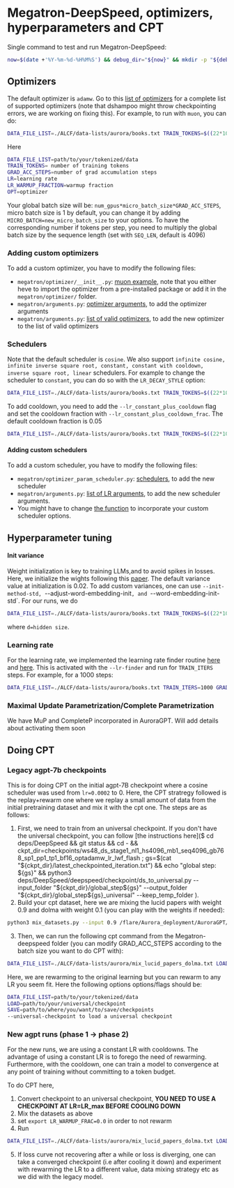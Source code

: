 # Megatron-DeepSpeed, optimizers, hyperparameters and CPT

Single command to test and run Megatron-DeepSpeed:

```bash
now=$(date +'%Y-%m-%d-%H%M%S') && debug_dir="${now}" && mkdir -p "${debug_dir}"&& cd "${debug_dir}"&& git clone https://github.com/argonne-lcf/Megatron-DeepSpeed && cd Megatron-DeepSpeed && source <(curl -L https://bit.ly/ezpz-utils) && ezpz_setup_env && python3 -m pip install --require-virtualenv "git+https://github.com/saforem2/ezpz" "numpy<2" deepspeed tensorboard && ezpz-test && DATA_FILE_LIST=ALCF/data-lists/aurora/books.txt bash train_alcf.sh
```
## Optimizers
The default optimizer is `adamw`. Go to this [list of optimizers](https://github.com/argonne-lcf/Megatron-DeepSpeed/blob/994f2a129d465cc50e6c35af075eb3292874effe/megatron/arguments.py#L1485) for a complete list of supported optimizers (note that dshampoo might throw checkpointing errors, we are working on fixing this). For example, to run with `muon`, you can do:
```bash
DATA_FILE_LIST=./ALCF/data-lists/aurora/books.txt TRAIN_TOKENS=$((22*10**9)) GRAD_ACC_STEPS=16 LR=0.0002 LR_WARMUP_FRACTION=0.01 OPT=muon bash train_alcf.sh
```
Here
```bash
DATA_FILE_LIST=path/to/your/tokenized/data
TRAIN_TOKENS= number of training tokens
GRAD_ACC_STEPS=number of grad accumulation steps
LR=learning rate
LR_WARMUP_FRACTION=warmup fraction
OPT=optimizer
```
Your global batch size will be: `num_gpus*micro_batch_size*GRAD_ACC_STEPS`, micro batch size is 1 by default, you can change it by adding `MICRO_BATCH=new_micro_batch_size` to your options. To have the corresponding number if tokens per step, you need to multiply the global batch size by the sequence length (set with `SEQ_LEN`, default is 4096)

### Adding custom optimizers
To add a custom optimizer, you have to modify the following files:
- `megatron/optimizer/__init__.py`: [muon example](https://github.com/argonne-lcf/Megatron-DeepSpeed/blob/994f2a129d465cc50e6c35af075eb3292874effe/megatron/optimizer/__init__.py#L434), note that you either heve to import the optimizer from a pre-installed package or add it in the `megatron/optimizer/` folder.
- `megatron/arguments.py`: [optimizer arguments](https://github.com/argonne-lcf/Megatron-DeepSpeed/blob/994f2a129d465cc50e6c35af075eb3292874effe/megatron/arguments.py#L1070), to add the optimizer arguments
- `megatron/arguments.py`: [list of valid optimizers](https://github.com/argonne-lcf/Megatron-DeepSpeed/blob/994f2a129d465cc50e6c35af075eb3292874effe/megatron/arguments.py#L1485), to add the new optimizer to the list of valid optimizers

### Schedulers
Note that the default scheduler is `cosine`. We also support `infinite cosine, infinite inverse square root, constant, constant with cooldown, inverse square root, linear` schedulers. For example to change the scheduler to `constant`, you can do so with the `LR_DECAY_STYLE` option:
```bash
DATA_FILE_LIST=./ALCF/data-lists/aurora/books.txt TRAIN_TOKENS=$((22*10**9)) GRAD_ACC_STEPS=16 LR_DECAY_STYLE=constant LR=0.0002 LR_WARMUP_FRACTION=0.01 OPT=muon bash train_alcf.sh
```
To add cooldown, you need to add the `--lr_constant_plus_cooldown` flag and set the cooldown fraction with `--lr_constant_plus_cooldown_frac`. The default cooldown fraction is 0.05
```bash
DATA_FILE_LIST=./ALCF/data-lists/aurora/books.txt TRAIN_TOKENS=$((22*10**9)) GRAD_ACC_STEPS=16 LR_DECAY_STYLE=constant LR=0.0002 LR_WARMUP_FRACTION=0.01 OPT=muon bash train_alcf.sh --lr_constant_plus_cooldown --lr_constant_plus_cooldown_frac 0.01
```
#### Adding custom schedulers
To add a custom scheduler, you have to modify the following files:
- `megatron/optimizer_param_scheduler.py`: [schedulers](megatron/optimizer_param_scheduler.py), to add the new scheduler
- `megatron/arguments.py`: [list of LR arguments](https://github.com/argonne-lcf/Megatron-DeepSpeed/blob/994f2a129d465cc50e6c35af075eb3292874effe/megatron/arguments.py#L1671), to add the new scheduler arguments.
- You might have to change [the function](https://github.com/argonne-lcf/Megatron-DeepSpeed/blob/994f2a129d465cc50e6c35af075eb3292874effe/megatron/training.py#L559) to incorporate your custom scheduler options.

## Hyperparameter tuning
#### Init variance
Weight initialization is key to training LLMs,and to avoid spikes in losses. Here, we initialize the wights following this [paper](https://arxiv.org/pdf/2312.16903). The default variance value at initialization is 0.02. To add custom variances, one can use `--init-method-std, `--adjust-word-embedding-init`, and `--word-embedding-init-std`. For our runs, we do
```bash
DATA_FILE_LIST=./ALCF/data-lists/aurora/books.txt TRAIN_TOKENS=$((22*10**9)) GRAD_ACC_STEPS=16 LR_DECAY_STYLE=constant LR=0.0002 LR_WARMUP_FRACTION=0.01 OPT=muon bash train_alcf.sh --lr_constant_plus_cooldown --init-method-std ${sqrt(2/5d)}  --adjust-word-embedding-init --word-embedding-init-std 0.632
```
where `d=hidden size`.

### Learning rate
For the learning rate, we implemented the learning rate finder routine [here](https://sgugger.github.io/how-do-you-find-a-good-learning-rate.html) and [here](https://arxiv.org/pdf/1506.01186). This is activated with the `--lr-finder` and run for `TRAIN_ITERS` steps. For example, for a 1000 steps:
```bash
DATA_FILE_LIST=./ALCF/data-lists/aurora/books.txt TRAIN_ITERS=1000 GRAD_ACC_STEPS=16 LR_DECAY_STYLE=constant LR=0.0002 LR_WARMUP_FRACTION=0.01 OPT=muon bash train_alcf.sh --lr_constant_plus_cooldown --init-method-std ${sqrt(2/5d)}  --adjust-word-embedding-init --word-embedding-init-std 0.632 --lr-finder
```
### Maximal Update Parametrization/Complete Parametrization
We have MuP and CompleteP incorporated in AuroraGPT. Will add details about activating them soon




## Doing CPT
### Legacy agpt-7b checkpoints
This is for doing CPT on the initial agpt-7B checkpoint where a cosine scheduler was used from `lr=0.0002` to 0. Here, the CPT stratregy followed is the replay+rewarm one where we replay a small amount of data from the initial pretraining dataset and mix it with the cpt one. The steps are as follows:
1. First, we need to train from an universal checkpoint. If you don't have the universal checkpoint, you can follow [the instructions here]($ cd deps/DeepSpeed && git status && cd - && ckpt_dir=checkpoints/ws48_ds_stage1_nl1_hs4096_mb1_seq4096_gb768_sp1_pp1_tp1_bf16_optadamw_lr_lwf_flash ; gs=$(cat "${ckpt_dir}/latest_checkpointed_iteration.txt") && echo "global step: ${gs}" && python3 deps/DeepSpeed/deepspeed/checkpoint/ds_to_universal.py --input_folder "${ckpt_dir}/global_step${gs}" --output_folder "${ckpt_dir}/global_step${gs}_universal" --keep_temp_folder
).
2. Build your cpt dataset, here we are mixing the lucid papers with weight 0.9 and dolma with weight 0.1 (you can play with the weights if needed):
```bash
python3 mix_datasets.py --input 0.9 /flare/Aurora_deployment/AuroraGPT/datasets/papers/papers.txt 0.1 /flare/Aurora_deployment/AuroraGPT/datasets/dolma/dolma_v1_7_file_list_v2.txt > ${debug_dir}/Megatron-DeepSpeed/ALCF/data-lists/aurora/mix_lucid_papers09_dolma01.txt
```
3. Then, we can run the following cpt command from the Megatron-deepspeed folder (you can modify GRAD_ACC_STEPS according to the batch size you want to do CPT with):
```bash
DATA_FILE_LIST=./ALCF/data-lists/aurora/mix_lucid_papers_dolma.txt LOAD=/flare/AuroraGPT/AuroraGPT-v0/checkpoint-copies/checkpoints/ws768_ds_stage1_nl32_hs4096_mb1_seq4096_gb3072_sp1_pp1_tp1_bf16_optadamw_lr_lwf_flash TRAIN_TOKENS=$((22*10**9)) GRAD_ACC_STEPS=16 LR=0.0002 LR_WARMUP_FRACTION=0.01 bash train_alcf.sh --universal-checkpoint --finetune
```
Here, we are rewarming to the original learning but you can rewarm to any LR you seem fit.
Here the following options options/flags should be:
```bash
DATA_FILE_LIST=path/to/your/tokenized/data
LOAD=path/to/your/universal/checkpoint
SAVE=path/to/where/you/want/to/save/checkpoints
--universal-checkpoint to load a universal checkpoint
```
### New agpt runs (phase 1 -> phase 2)
For the new runs, we are using a constant LR with cooldowns. The advantage of using a constant LR is to forego the need of rewarming. Furthermore, with the cooldown, one can train a model to convergence at any point of training without committing to a token budget.

To do CPT here, 
1. Convert checkpoint to an universal checkpoint, **YOU NEED TO USE A CHECKPOINT AT LR=LR_max BEFORE COOLING DOWN**
2.  Mix the datasets as above
3. set `export LR_WARMUP_FRAC=0.0` in order to not rewarm
4. Run
```bash
DATA_FILE_LIST=./ALCF/data-lists/aurora/mix_lucid_papers_dolma.txt LOAD=/flare/AuroraGPT/AuroraGPT-v0/checkpoint-copies/checkpoints/ws768_ds_stage1_nl32_hs4096_mb1_seq4096_gb3072_sp1_pp1_tp1_bf16_optadamw_lr_lwf_flash TRAIN_TOKENS=$((22*10**9)) GRAD_ACC_STEPS=16 LR=0.0002 LR_DECAY_STYLE=constant bash train_alcf.sh --universal-checkpoint --finetune --lr_constant_plus_cooldown 
```
5. If loss curve not recovering after a while or loss is diverging, one can take a converged checkpoint (i.e after cooling it down) and experiment with rewarming the LR to a different value, data mixing strategy etc as we did with the legacy model.
